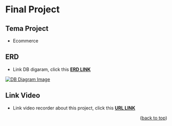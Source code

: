 <!-- Improved compatibility of back to top link: See: https://github.com/othneildrew/Best-README-Template/pull/73 -->
<a name="readme-top"></a>

# Final Project

## Tema Project

- Ecommerce

## ERD

- Link DB digaram, click this **[ERD LINK](https://dbdiagram.io/d/ecommerce-laravel-65f047beb1f3d4062cb868d9)**

[![DB Diagram Image][erd-image]][erd-image]

## Link Video

- Link video recorder about this project, click this **[URL LINK](https://drive.google.com/file/d/1Z0h8GQkAxxsmINK_ANx6OMHBGDGvE2Z4/view?usp=sharing)**

<p align="right">(<a href="#readme-top">back to top</a>)</p>

<!-- MARKDOWN LINKS & IMAGES -->
<!-- https://www.markdownguide.org/basic-syntax/#reference-style-links -->

[erd-image]: https://ik.imagekit.io/ckb21lc9cd/Images/Ecommerce%20Laravel%20Project/ecommerce%20laravel_PuvnxkD0p.png?updatedAt=1710669479160
